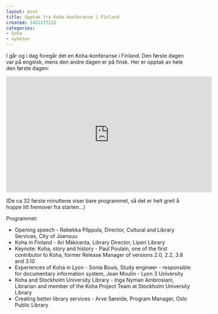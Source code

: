 ```yaml
---
layout: post
title: Opptak fra Koha-konferanse i Finland
created: 1432277232
categories:
- koha
- nyheter
---
```

<p>I går og i dag foregår det en Koha-konferanse i Finland. Den første dagen var på engelsk, mens den andre dagen er på finsk. Her er opptak av hele den første dagen:</p>

<iframe width="560" height="315" src="https://www.youtube.com/embed/48K6YR6Pfkg" frameborder="0" allowfullscreen></iframe>

<p>(De ca 32 første minuttene viser bare programmet, så det er helt greit å hoppe litt fremover fra starten...)</p>

<p>Programmet:</p>

<ul>
<li>Opening speech - Rebekka Pilppula, Director, Cultural and Library Services, City of Joensuu</li>
<li>Koha in Finland - Ari Mäkiranta, Library Director, Liperi Library</li>
<li>Keynote: Koha, story and history - Paul Poulain, one of the first contributor to Koha, former Release Manager of versions 2.0, 2.2, 3.8 and 3.10</li>
<li>Experiences of Koha in Lyon - Sonia Bouis, Study engineer - responsible for documentary information system, Jean Moulin - Lyon 3 University</li>
<li>Koha and Stockholm University Library - Inga Nyman Ambrosiani, Librarian and member of the Koha Project Team at Stockholm University Library</li>
<li>Creating better library services - Arve Søreide, Program Manager, Oslo Public Library</li>
</ul>
